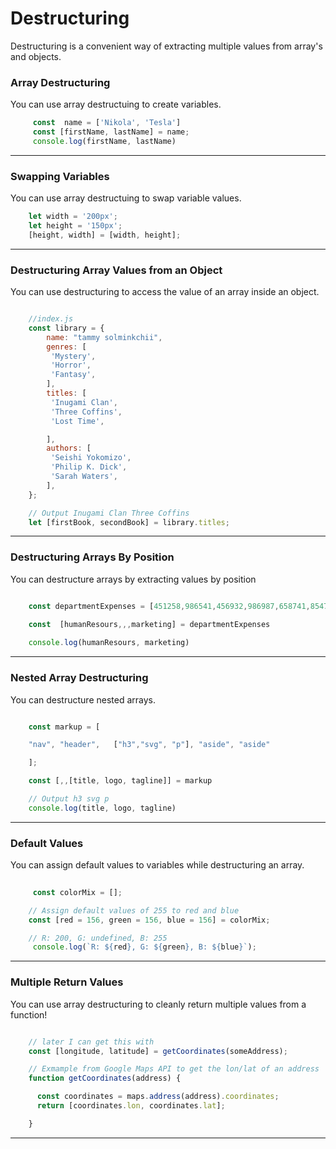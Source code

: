 # Destructuring
Destructuring is a convenient way of extracting multiple values from array's and objects. 

### Array Destructuring 
You can use array destructuing to create variables.
```javascript
     const  name = ['Nikola', 'Tesla']
     const [firstName, lastName] = name;
     console.log(firstName, lastName)

```
--- 

### Swapping Variables  
You can use array destructuing to swap variable values.
```javascript
    let width = '200px';
    let height = '150px';
    [height, width] = [width, height];

```
--- 

### Destructuring Array Values from an Object  
You can use destructuring to access the value of an array inside an object.
```javascript

    //index.js
    const library = {
        name: "tammy solminkchii",
        genres: [
         'Mystery',
         'Horror',
         'Fantasy',
        ],
        titles: [
         'Inugami Clan',
         'Three Coffins',
         'Lost Time',

        ],
        authors: [
         'Seishi Yokomizo',
         'Philip K. Dick',
         'Sarah Waters',
        ],
    };

    // Output Inugami Clan Three Coffins
    let [firstBook, secondBook] = library.titles;
```
---

### Destructuring Arrays By Position 
You can destructure arrays by extracting values by position
 
```javascript

    const departmentExpenses = [451258,986541,456932,986987,658741,854752]

    const  [humanResours,,,marketing] = departmentExpenses
      
    console.log(humanResours, marketing)

```  
--- 

### Nested Array Destructuring  
You can destructure nested arrays.
 
```javascript

    const markup = [ 

    "nav", "header",   ["h3","svg", "p"], "aside", "aside"

    ];

    const [,,[title, logo, tagline]] = markup

    // Output h3 svg p
    console.log(title, logo, tagline)


``` 
--- 
 
### Default  Values 
You can assign default values to variables while destructuring an array.
 
```javascript
 
     const colorMix = [];

    // Assign default values of 255 to red and blue
    const [red = 156, green = 156, blue = 156] = colorMix;

    // R: 200, G: undefined, B: 255
     console.log(`R: ${red}, G: ${green}, B: ${blue}`); 
```  
--- 


### Multiple Return Values  
You can use array destructuring to cleanly return multiple values from a function!
 
```javascript

    // later I can get this with
    const [longitude, latitude] = getCoordinates(someAddress);

    // Exmample from Google Maps API to get the lon/lat of an address
    function getCoordinates(address) {

      const coordinates = maps.address(address).coordinates;
      return [coordinates.lon, coordinates.lat];

    }
```  
--- 


 
 